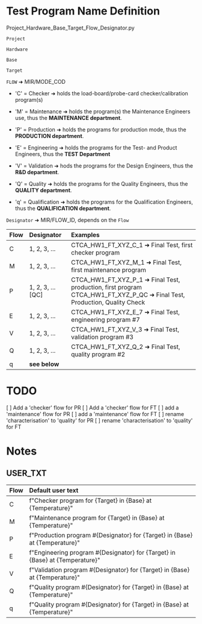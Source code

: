# Test Program Name Definition

Project_Hardware_Base_Target_Flow_Designator.py

`Project`

`Hardware`

`Base`

`Target`

`FLOW` ➜ MIR/MODE_COD
  - 'C' = Checker ➜ holds the load-board/probe-card checker/calibration program(s)
    
  - 'M' = Maintenance ➜ holds the program(s) the Maintenance Engineers use, thus the **MAINTENANCE department**.

  - 'P' = Production ➜ holds the programs for production mode, thus the **PRODUCTION department**.
    
  - 'E' = Engineering ➜ holds the programs for the Test- and Product Engineers, thus the **TEST Department**
  
  - 'V' = Validation ➜ hods the programs for the Design Engineers, thus the **R&D department**.
  
  - 'Q' = Quality ➜ holds the programs for the Quality Engineers, thus the **QUALITY department**.
  
  - 'q' = Qualification ➜ holds the programs for the Qualification Engineers, thus the **QUALIFICATION department**.
  
`Designator` ➜ MIR/FLOW_ID, depends on the `Flow`

  | Flow | Designator       | Examples  |
  |:-----|:-----------------|:------------|
  | C    | 1, 2, 3, ...     | CTCA_HW1_FT_XYZ_C_1 ➜ Final Test, first checker program |
  | M    | 1, 2, 3, ...     | CTCA_HW1_FT_XYZ_M_1 ➜ Final Test, first maintenance program |
  | P    | 1, 2, 3, ... [QC]| CTCA_HW1_FT_XYZ_P_1 ➜ Final Test, production, first program<br> CTCA_HW1_FT_XYZ_P_QC ➜ Final Test, Production, Quality Check |
  | E    | 1, 2, 3, ...     | CTCA_HW1_FT_XYZ_E_7 ➜ Final Test, engineering program #7 |
  | V    | 1, 2, 3, ...     | CTCA_HW1_FT_XYZ_V_3 ➜ Final Test, validation program #3 |
  | Q    | 1, 2, 3, ...     | CTCA_HW1_FT_XYZ_Q_2 ➜ Final Test, quality program #2 |
  | q    | **see below**    |                                                        |



# TODO

[ ] Add a 'checker' flow for PR
[ ] Add a 'checker' flow for FT
[ ] add a 'maintenance' flow for PR
[ ] add a 'maintenance' flow for FT
[ ] rename 'characterisation' to 'quality' for PR
[ ] rename 'characterisation' to 'quality' for FT

# Notes

## USER_TXT

  | Flow | Default user text |
  |:-----|:------------------|
  | C    | f"Checker program for {Target} in {Base} at {Temperature}" |
  | M    | f"Maintenance program for {Target} in {Base} at {Temperature}" |
  | P    | f"Production program #{Designator} for {Target} in {Base} at {Temperature}" |
  | E    | f"Engineering program #{Designator} for {Target} in {Base} at {Temperature}" |
  | V    | f"Validation program #{Designator} for {Target} in {Base} at {Temperature}" |
  | Q    | f"Quality program #{Designator} for {Target} in {Base} at {Temperature}" |
  | q    | f"Quality program #{Designator} for {Target} in {Base} at {Temperature}" |
  

